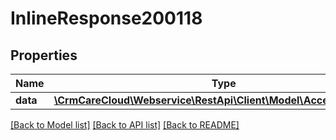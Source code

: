 # InlineResponse200118

## Properties
Name | Type | Description | Notes
------------ | ------------- | ------------- | -------------
**data** | [**\CrmCareCloud\Webservice\RestApi\Client\Model\AcceptedPayment**](AcceptedPayment.md) |  | [optional] 

[[Back to Model list]](../../README.md#documentation-for-models) [[Back to API list]](../../README.md#documentation-for-api-endpoints) [[Back to README]](../../README.md)

